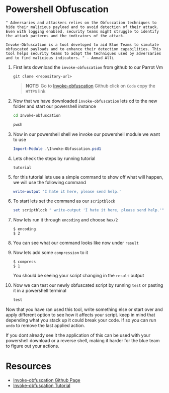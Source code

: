 # Powershell Obfuscation 

```
" Adversaries and attackers relies on the Obfuscation techniques to hide their malicious payload and to avoid detection of their attack. Even with logging enabled, security teams might struggle to identify the attack patterns and the indicators of the attack.

Invoke-Obfuscation is a tool developed to aid Blue Teams to simulate obfuscated payloads and to enhance their detection capabilities. This tool helps security teams to adapt the techniques used by adversaries and to find malicious indicators. " - Ammad Alli
```

1. First lets download the `invoke-obfuscation` from github to our Parrot Vm
    ```git 
    git clone <repository-url>
    ```
    > **NOTE:** Go to [Invoke-obfuscation](https://github.com/danielbohannon/Invoke-Obfuscation) Github click on `Code` copy the `HTTPS` link 

2. Now that we have downloaded `invoke-obfuscation` lets cd to the new folder and start our powershell instance 
    ```bash
    cd Invoke-obfuscation
    ```
    ```bash 
    pwsh
    ```
3. Now in our powershell shell we invoke our powershell module we want to use
    ```powershell 
    Import-Module .\Invoke-Obfuscation.psd1
    ```
4. Lets check the steps by running tutorial 
    ```
    tutorial 
    ``` 
5. for this tutorial lets use a simple command to show off what will happen, we will use the following command 
    ```powershell
    write-output 'I hate it here, please send help.'
    ```
6. To start lets set the command as our `scriptblock` 
    ```powershell 
    set scriptblock " write-output 'I hate it here, please send help.'"
    ```
7. Now lets run it through `encoding` and choose `hex/2`
    ```console 
    $ encoding 
    $ 2
    ```
8. You can see what our command looks like now under `result`
9.  Now lets add some `compression` to it
    ```console 
    $ compress
    $ 1
    ```
    You should be seeing your script changing in the `result` output   

10. Now we can test our newly obfuscated script by running `test` or pasting it in a powershell terminal 
    ```powershell 
    test
    ```
Now that you have ran used this tool, write something else or start over and apply different option to see how it affects your script. keep in mind that depending what you stack up it could break your code. If so you can run `undo` to remove the last applied action. 

If you dont already see it the application of this can be used with your powershell download or a reverse shell, making it harder for the blue team to figure out your actions. 

# Resources 
- [Invoke-obfuscation Github Page](https://github.com/danielbohannon/Invoke-Obfuscation)
- [Invoke-obfuscation Tutorial](https://medium.com/@ammadb/invoke-obfuscation-hiding-payloads-to-avoid-detection-87de291d61d3)